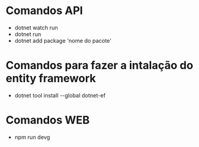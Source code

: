 
# Comandos API
- dotnet watch run
- dotnet run
- dotnet add package 'nome do pacote'

# Comandos para fazer a intalação do entity framework
- dotnet tool install --global dotnet-ef

# Comandos WEB
- npm run devg
